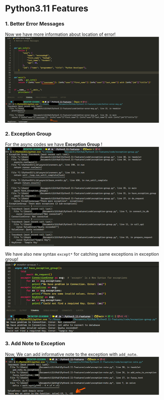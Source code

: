 # Python3.11 Features

### 1. Better Error Messages 
 Now we have more information about location of error!
![better-error-msg.png](./images/better-error-msg.png)


### 2. Exception Group 
For the async codes we have **Exception Group** !
![exception-group.png](./images/exception-group.png)

We have also new syntax `except*` for catching same exceptions in exception group!
![exception-group.png](./images/exception-group-except_star.png)


### 3. Add Note to Exception
Now, We can add informative note to the exception with `add_note`.
![exception-group.png](./images/exception-note.png)
